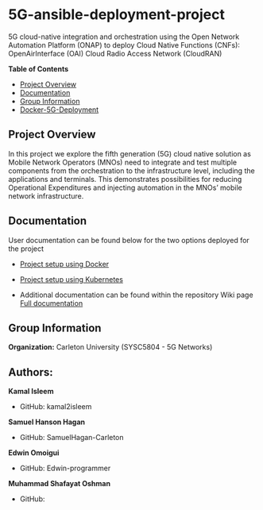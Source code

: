 # 5G-ansible-deployment-project
5G cloud-native integration and orchestration using the Open Network Automation Platform (ONAP) to deploy Cloud Native Functions (CNFs): OpenAirInterface (OAI) Cloud Radio Access Network (CloudRAN)

**Table of Contents**

* [Project Overview](#project-overview)
* [Documentation](#documentation)
* [Group Information](#group-information)
* [Docker-5G-Deployment](#Docker-5G-Deployment)
## Project Overview

In this project we explore the fifth generation (5G) cloud native solution as Mobile Network Operators (MNOs) need to integrate and test multiple components from the orchestration to the infrastructure level, including the applications and terminals. This demonstrates possibilities for reducing Operational Expenditures and injecting automation in the MNOs’ mobile network infrastructure.

## Documentation

User documentation can be found below for the two options deployed for the project
* [Project setup using Docker](https://github.com/Edwin-programmer/Project5G-ansible-deployment/tree/main/Docker%20deployment/README.md)
* [Project setup using Kubernetes](https://github.com/Edwin-programmer/Project5G-ansible-deployment/tree/main/Kubernetes%20deployment/README.md)

* Additional documentation can be found within the repository Wiki page  [Full documentation](https://github.com/Edwin-programmer/Project5G-ansible-deployment/wiki)
   
        
        
## Group Information

**Organization:** Carleton University (SYSC5804 - 5G Networks)

## Authors:
**Kamal Isleem**

 - GitHub: kamal2isleem
 
**Samuel Hanson Hagan**

 - GitHub: SamuelHagan-Carleton

**Edwin Omoigui**

 - GitHub: Edwin-programmer

**Muhammad Shafayat Oshman**

 - GitHub: 
